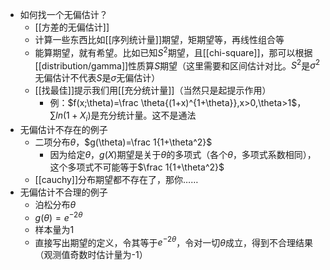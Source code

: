 - 如何找一个无偏估计？
  - [[方差的无偏估计]]
  - 计算一些东西比如[[序列统计量]]期望，矩期望等，再线性组合等
  - 能算期望，就有希望。比如已知$S^2$期望，且[[chi-square]]，那可以根据[[distribution/gamma]]性质算$S$期望（这里需要和区间估计对比。$S^2$是$\sigma^2$无偏估计不代表$S$是$\sigma$无偏估计）
  - [[找最佳]]提示我们用[[充分统计量]]（当然只是起提示作用）
    - 例：$f(x;\theta)=\frac \theta{(1+x)^{1+\theta}},x>0,\theta>1$，$\sum ln(1+X_i)$是充分统计量。这不是通法
- 无偏估计不存在的例子
  - 二项分布$\theta$，$g(\theta)=\frac 1{1+\theta^2}$
    - 因为给定$\theta$，$g(X)$期望是关于$\theta$的多项式（各个$\theta$，多项式系数相同），这个多项式不可能等于$\frac 1{1+\theta^2}$
  - [[cauchy]]分布期望都不存在了，那你……
- 无偏估计不合理的例子
  - 泊松分布$\theta$
  - $g(\theta)=e^{-2\theta}$
  - 样本量为1
  - 直接写出期望的定义，令其等于$e^{-2\theta}$，令对一切$\theta$成立，得到不合理结果（观测值奇数时估计量为-1）